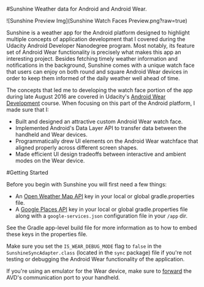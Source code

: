 #Sunshine
Weather data for Android and Android Wear. 

![Sunshine Preview Img](Sunshine Watch Faces Preview.png?raw=true)

Sunshine is a weather app for the Android platform designed to highlight multiple concepts of application development that I covered during the Udacity Android Developer Nanodegree program. Most notably, its feature set of Android Wear functionality is precisely what makes this app an interesting project. Besides fetching timely weather information and notifications in the background, Sunshine comes with a unique watch face that users can enjoy on both round and square Android Wear devices in order to keep them informed of the daily weather well ahead of time. 

The concepts that led me to developing the watch face portion of the app during late August 2016 are covered in Udacity's [Android Wear Development](https://www.udacity.com/course/android-wear-development--ud875A) course. When focusing on this part of the Android platform, I made sure that I:
- Built and designed an attractive custom Android Wear watch face.
- Implemented Android's Data Layer API to transfer data between the handheld and Wear devices.
- Programmatically drew UI elements on the Android Wear watchface that aligned properly across different screen shapes.
- Made efficient UI design tradeoffs between interactive and ambient modes on the Wear device.

#Getting Started

Before you begin with Sunshine you will first need a few things: 
- An [Open Weather Map API](http://openweathermap.org/api) key in your local or global gradle.properties file.
- A [Google Places API](https://developers.google.com/places/android-api/signup) key in your local or global gradle.properties file along with a `google-services.json` configuration file in your `/app` dir.

See the Gradle app-level build file for more information as to how to embed these keys in the properties file. 

Make sure you set the `IS_WEAR_DEBUG_MODE` flag to `false` in the `SunshineSyncAdapter.class` (located in the `sync` package) file if you're not testing or debugging the Android Wear functionality of the application.

If you're using an emulator for the Wear device, make sure to [forward](https://developer.android.com/training/wearables/apps/creating.html#SetupEmulator) the AVD's communication port to your handheld.
